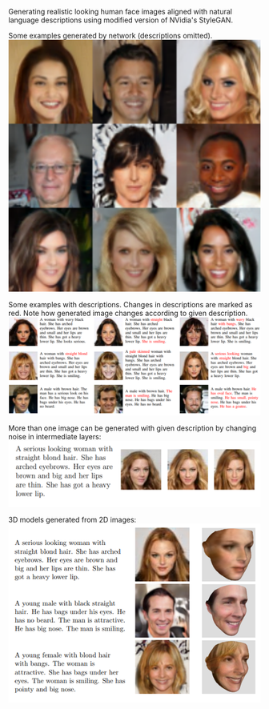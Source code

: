 Generating realistic looking human face images aligned with natural language descriptions using modified version of NVidia's StyleGAN.

Some examples generated by network (descriptions omitted).
![](images/10.png)

Some examples with descriptions. Changes in descriptions are marked as red. Note how generated image changes according to given description.
![](images/11.png)

More than one image can be generated with given description by changing noise in intermediate layers:
![](images/1.png)

3D models generated from 2D images:
![](images/13.png)
